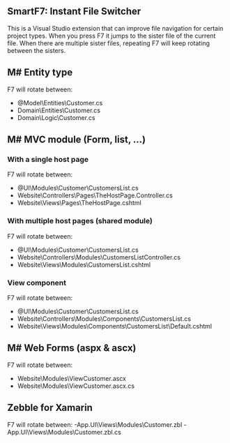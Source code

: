 ## SmartF7: Instant File Switcher

This is a Visual Studio extension that can improve file navigation for certain project types. When you press F7 it jumps to the sister file of the current file. When there are multiple sister files, repeating F7 will keep rotating between the sisters.

## M# Entity type
F7 will rotate between: 
- @Model\Entities\Customer.cs
- Domain\Entities\Customer.cs
- Domain\Logic\Customer.cs


## M# MVC module (Form, list, ...)

### With a single host page
F7 will rotate between:  
- @UI\Modules\Customer\CustomersList.cs
- Website\Controllers\Pages\TheHostPage.Controller.cs 
- Website\Views\Pages\TheHostPage.cshtml 

### With multiple host pages (shared module)
F7 will rotate between: 
- @UI\Modules\Customer\CustomersList.cs
- Website\Controllers\Modules\CustomersListController.cs 
- Website\Views\Modules\CustomersList.cshtml

### View component
F7 will rotate between: 
- @UI\Modules\Customer\CustomersList.cs
- Website\Controllers\Modules\Components\CustomersList.cs 
- Website\Views\Modules\Components\CustomersList\Default.cshtml



## M# Web Forms (aspx & ascx)
F7 will rotate between: 
- Website\Modules\ViewCustomer.ascx
- Website\Modules\ViewCustomer.ascx.cs


## Zebble for Xamarin
F7 will rotate between: 
-App.UI\Views\Modules\Customer.zbl
-App.UI\Views\Modules\Customer.zbl.cs
